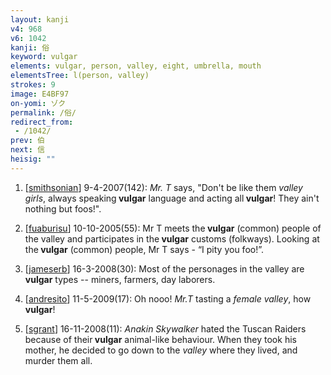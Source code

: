 ```yaml
---
layout: kanji
v4: 968
v6: 1042
kanji: 俗
keyword: vulgar
elements: vulgar, person, valley, eight, umbrella, mouth
elementsTree: l(person, valley)
strokes: 9
image: E4BF97
on-yomi: ゾク
permalink: /俗/
redirect_from:
 - /1042/
prev: 伯
next: 信
heisig: ""
---
```


1) [<a href="http://kanji.koohii.com/profile/smithsonian">smithsonian</a>] 9-4-2007(142): <em>Mr. T</em> says, &quot;Don&#039;t be like them <em>valley girls</em>, always speaking<strong> vulgar</strong> language and acting all<strong> vulgar</strong>! They ain&#039;t nothing but foos!&quot;.

2) [<a href="http://kanji.koohii.com/profile/fuaburisu">fuaburisu</a>] 10-10-2005(55): Mr T meets the<strong> vulgar</strong> (common) people of the valley and participates in the<strong> vulgar</strong> customs (folkways). Looking at the<strong> vulgar</strong> (common) people, Mr T says - “I pity you foo!”.

3) [<a href="http://kanji.koohii.com/profile/jameserb">jameserb</a>] 16-3-2008(30): Most of the personages in the valley are<strong> vulgar</strong> types -- miners, farmers, day laborers.

4) [<a href="http://kanji.koohii.com/profile/andresito">andresito</a>] 11-5-2009(17): Oh nooo! <em>Mr.T</em> tasting a <em>female valley</em>, how<strong> vulgar</strong>!

5) [<a href="http://kanji.koohii.com/profile/sgrant">sgrant</a>] 16-11-2008(11): <em>Anakin Skywalker</em> hated the Tuscan Raiders because of their<strong> vulgar</strong> animal-like behaviour. When they took his mother, he decided to go down to the <em>valley</em> where they lived, and murder them all.

